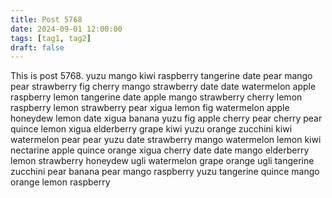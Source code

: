```yaml
---
title: Post 5768
date: 2024-09-01 12:00:00
tags: [tag1, tag2]
draft: false
---
```

This is post 5768.
yuzu
mango
kiwi
raspberry
tangerine
date
pear
mango
pear
strawberry
fig
cherry
mango
strawberry
date
date
watermelon
apple
raspberry
lemon
tangerine
date
apple
mango
strawberry
cherry
lemon
raspberry
lemon
strawberry
pear
xigua
lemon
fig
watermelon
apple
honeydew
lemon
date
xigua
banana
yuzu
fig
apple
cherry
pear
cherry
pear
quince
lemon
xigua
elderberry
grape
kiwi
yuzu
orange
zucchini
kiwi
watermelon
pear
pear
yuzu
date
strawberry
mango
watermelon
lemon
kiwi
nectarine
apple
quince
orange
xigua
cherry
date
date
mango
elderberry
lemon
strawberry
honeydew
ugli
watermelon
grape
orange
ugli
tangerine
zucchini
pear
banana
pear
mango
raspberry
yuzu
tangerine
quince
mango
orange
lemon
raspberry
